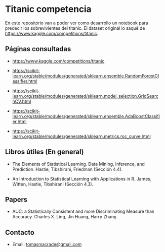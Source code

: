 # Titanic competencia

En este repositorio van a poder ver como desarrollo un notebook para predecir los sobrevivientes del titanic. El dataset original lo saqué de https://www.kaggle.com/competitions/titanic.

## Páginas consultadas 


- https://www.kaggle.com/competitions/titanic

- https://scikit-learn.org/stable/modules/generated/sklearn.ensemble.RandomForestClassifier.html

- https://scikit-learn.org/stable/modules/generated/sklearn.model_selection.GridSearchCV.html

- https://scikit-learn.org/stable/modules/generated/sklearn.ensemble.AdaBoostClassifier.html

- https://scikit-learn.org/stable/modules/generated/sklearn.metrics.roc_curve.html

## Libros útiles (En general)

- The Elements of Statistical Learning. Data Mining, Inference, and Prediction. Hastie, Tibshirani, Friedman (Sección 4.4).

- An Introduction to Statistical Learning with Applications in R. James,  Witten, Hastie, Tibshirani (Sección 4.3).

## Papers

- AUC: a Statistically Consistent and more Discriminating Measure than Accuracy. Charles X. Ling, Jin Huang, Harry Zhang.


## Contacto

- Email: tomasmacrade@gmail.com
